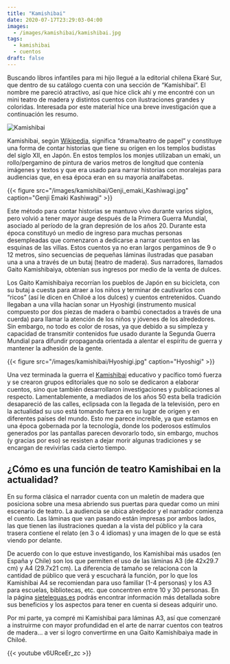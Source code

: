 ```yaml
---
title: "Kamishibai"
date: 2020-07-17T23:29:03-04:00
images:
  - /images/kamishibai/kamishibai.jpg
tags:
  - kamishibai
  - cuentos
draft: false
---
```


Buscando libros infantiles para mi hijo llegué a la editorial chilena Ekaré Sur, que dentro de su catálogo cuenta con una
sección de “Kamishibai”. El nombre me pareció atractivo, así que hice click ahí y me encontré con un mini teatro de madera
y distintos cuentos con ilustraciones grandes y coloridas. Interesada por este material hice una breve investigación que
a continuación les resumo.

![Kamishibai](/images/kamishibai/kamishibai.jpg)

Kamishibai, según [Wikipedia](https://es.wikipedia.org/wiki/Kamishibai), significa “drama/teatro de papel” y constituye
una forma de contar historias que tiene su origen en los templos budistas del siglo XII, en Japón. En estos templos los
monjes utilizaban un emaki, un rollo/pergamino de pintura de varios metros de longitud que contenía imágenes y textos y
que era usado para narrar historias con moralejas para audiencias que, en esa época eran en su mayoría analfabetas.

{{< figure src="/images/kamishibai/Genji_emaki_Kashiwagi.jpg" caption="Genji Emaki Kashiwagi" >}}

Este método para contar historias se mantuvo vivo durante varios siglos, pero volvió a tener mayor auge después de la
Primera Guerra Mundial, asociado al período de la gran depresión de los años 20. Durante esta época constituyó un medio
de ingreso para muchas personas desempleadas que comenzaron a dedicarse a narrar cuentos en las esquinas de las villas.
Estos cuentos ya no eran largos pergaminos de 9 o 12 metros, sino secuencias de pequeñas láminas ilustradas que pasaban
una a una a través de un butaj (teatro de madera). Sus narradores, llamados Gaito Kamishibaiya, obtenían sus ingresos por
medio de la venta de dulces.

Los Gaito Kamishibaiya recorrían los pueblos de Japón en su bicicleta, con su butaj a cuesta para atraer a los niños y
terminar de cautivarlos con “ricos” (así le dicen en Chiloé a los dulces) y cuentos entretenidos. Cuando llegaban a una
villa hacían sonar un Hyoshigi (instrumento musical compuesto por dos piezas de madera o bambú conectados a través de una
cuerda) para llamar la atención de los niños y jóvenes de los alrededores. Sin embargo, no todo es color de rosas, ya que
debido a su simpleza y capacidad de transmitir contenidos fue usado durante la Segunda Guerra Mundial para difundir
propaganda orientada a alentar el espíritu de guerra y mantener la adhesión de la gente.

{{< figure src="/images/kamishibai/Hyoshigi.jpg" caption="Hyoshigi" >}}

Una vez terminada la guerra el [Kamishibai](https://www.japan.cl/kamishibai.html) educativo y pacífico tomó fuerza y se
crearon grupos editoriales que no solo se dedicaron a elaborar cuentos, sino que también desarrollaron investigaciones y
publicaciones al respecto. Lamentablemente, a mediados de los años 50 esta bella tradición desapareció de las calles,
eclipsada con la llegada de la televisión, pero en la actualidad su uso está tomando fuerza en su lugar de origen y en
diferentes países del mundo. Esto me parece increíble, ya que estamos en una época gobernada por la tecnología, donde los
poderosos estímulos generados por las pantallas parecen devorarlo todo, sin embargo, muchos (y gracias por eso) se resisten
a dejar morir algunas tradiciones y se encargan de revivirlas cada cierto tiempo.

## ¿Cómo es una función de teatro Kamishibai en la actualidad?

En su forma clásica el narrador cuenta con un maletín de madera que posiciona sobre una mesa abriendo sus puertas para
quedar como un mini escenario de teatro. La audiencia se ubica alrededor y el narrador comienza el cuento. Las láminas
que van pasando están impresas por ambos lados, las que tienen las ilustraciones quedan a la vista del público y la cara
trasera contiene el relato (en 3 o 4 idiomas) y una imagen de lo que se está viendo por delante.

De acuerdo con lo que estuve investigando, los Kamishibai más usados (en España y Chile) son los que permiten el uso de
las láminas A3 (de 42x29.7 cm) y A4 (29.7x21 cm). La diferencia de tamaño se relaciona con la cantidad de público que verá
y escuchará la función, por lo que los Kamishibai A4 se recomiendan para uso familiar (1-4 personas) y los A3 para escuelas,
bibliotecas, etc. que concentren entre 10 y 30 personas. En la página [sieteleguas.es](https://sieteleguas.es/es/blog/4_7-cosas-que-deberias-saber-sobre-el-kamishibai-y-su-utilizacion.html)
podrás encontrar información más detallada sobre sus beneficios y los aspectos para tener en cuenta si deseas adquirir uno.

Por mi parte, ya compré mi Kamishibai para láminas A3, así que comenzaré a instruirme con mayor profundidad en el arte
de narrar cuentos con teatros de madera… a ver si logro convertirme en una Gaito Kamishibaiya made in Chiloé.

{{< youtube v6URceEr_zc >}}

